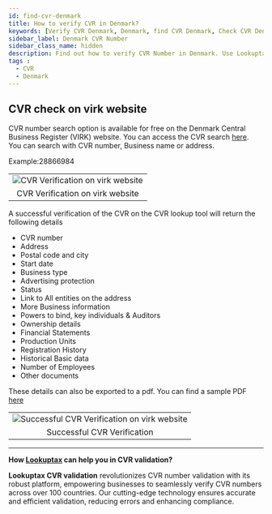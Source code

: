 ```yaml
---
id: find-cvr-denmark
title: How to verify CVR in Denmark?
keywords: [Verify CVR Denmark, Denmark, find CVR Denmark, Check CVR Denmark, CVR number,virkcvr ]
sidebar_label: Denmark CVR Number
sidebar_class_name: hidden
description: Find out how to verify CVR Number in Denmark. Use Lookuptax for hassle-free validation of CVR Number in Denmark.
tags : 
  - CVR
  - Denmark
---
```


## CVR check on virk website

CVR number search option is available for free on the Denmark Central Business Register (VIRK) website. You can access the CVR search [here](https://datacvr.virk.dk/). You can search with CVR number, Business name or address.

Example:28866984

<table align="center" border="0px" border-color="#dedede"><tr><td>
  <img src="/docs/img/verify/cvr-denmark.PNG" alt="CVR Verification on virk website" title="CVR Verification on virk website"/>
  </td></tr>
  <tr><td align="center">CVR Verification on virk website</td></tr>
</table>

A successful verification of the CVR on the CVR lookup tool will return the following details

* CVR number
* Address
* Postal code and city
* Start date
* Business type
* Advertising protection
* Status
* Link to All entities on the address
* More Business information
* Powers to bind, key individuals & Auditors
* Ownership details
* Financial Statements
* Production Units
* Registration History
* Historical Basic data
* Number of Employees
* Other documents

These details can also be exported to a pdf. You can find a sample PDF [here](/files/cvr-sample.pdf)




<table align="center" border="0px" border-color="#dedede"><tr><td>
  <img src="/docs/img/verify/cvr-details.jpg" alt="Successful CVR Verification on virk website" title="Successful CVR Verification on virk website"/>
  </td></tr>
  <tr><td align="center">Successful CVR Verification</td></tr>
</table>




----
**How [Lookuptax](https://lookuptax.com/) can help you in CVR validation?**

**Lookuptax CVR validation** revolutionizes CVR number validation with its robust platform, empowering businesses to seamlessly verify CVR numbers across over 100 countries. Our cutting-edge technology ensures accurate and efficient validation, reducing errors and enhancing compliance.